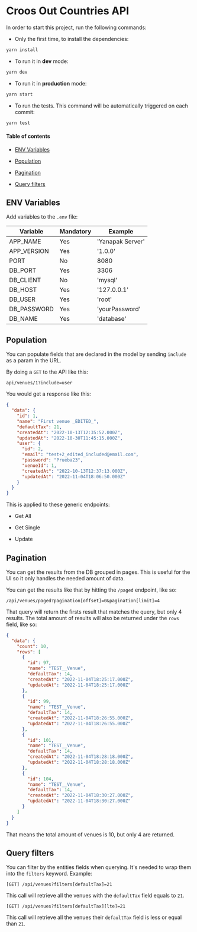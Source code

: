# Croos Out Countries API

In order to start this project, run the following commands:

- Only the first time, to install the dependencies:

```sh
yarn install
```

- To run it in **dev** mode:

```sh
yarn dev
```

- To run it in **production** mode:

```sh
yarn start
```

- To run the tests. This command will be automatically triggered on each commit:

```sh
yarn test
```

#### Table of contents

- [ENV Variables](#env-variables)

- [Population](#population)

- [Pagination](#pagination)

- [Query filters](#query-filters)

## ENV Variables

Add variables to the `.env` file:

| Variable    | Mandatory | Example          |
| ----------- | --------- | ---------------- |
| APP_NAME    | Yes       | 'Yanapak Server' |
| APP_VERSION | Yes       | '1.0.0'          |
| PORT        | No        | 8080             |
| DB_PORT     | Yes       | 3306             |
| DB_CLIENT   | No        | 'mysql'          |
| DB_HOST     | Yes       | '127.0.0.1'      |
| DB_USER     | Yes       | 'root'           |
| DB_PASSWORD | Yes       | 'yourPassword'   |
| DB_NAME     | Yes       | 'database'       |

## Population

You can populate fields that are declared in the model by sending `include` as a param in the URL.

By doing a `GET` to the API like this:

```
api/venues/1?include=user
```

You would get a response like this:

```json
{
  "data": {
    "id": 1,
    "name": "First venue _EDITED_",
    "defaultTax": 21,
    "createdAt": "2022-10-13T12:35:52.000Z",
    "updatedAt": "2022-10-30T11:45:15.000Z",
    "user": {
      "id": 2,
      "email": "test+2_edited_included@email.com",
      "password": "Prueba23",
      "venueId": 1,
      "createdAt": "2022-10-13T12:37:13.000Z",
      "updatedAt": "2022-11-04T18:06:50.000Z"
    }
  }
}
```

This is applied to these generic endpoints:

- Get All

- Get Single

- Update

## Pagination

You can get the results from the DB grouped in pages. This is useful for the UI so it only handles the needed amount of data.

You can get the results like that by hitting the `/paged` endpoint, like so:

```
/api/venues/paged?pagination[offset]=0&pagination[limit]=4
```

That query will return the firsts result that matches the query, but only 4 results. The total amount of results will also be returned under the `rows` field, like so:

```json
{
  "data": {
    "count": 10,
    "rows": [
      {
        "id": 97,
        "name": "TEST__Venue",
        "defaultTax": 14,
        "createdAt": "2022-11-04T18:25:17.000Z",
        "updatedAt": "2022-11-04T18:25:17.000Z"
      },
      {
        "id": 99,
        "name": "TEST__Venue",
        "defaultTax": 14,
        "createdAt": "2022-11-04T18:26:55.000Z",
        "updatedAt": "2022-11-04T18:26:55.000Z"
      },
      {
        "id": 101,
        "name": "TEST__Venue",
        "defaultTax": 14,
        "createdAt": "2022-11-04T18:28:18.000Z",
        "updatedAt": "2022-11-04T18:28:18.000Z"
      },
      {
        "id": 104,
        "name": "TEST__Venue",
        "defaultTax": 14,
        "createdAt": "2022-11-04T18:30:27.000Z",
        "updatedAt": "2022-11-04T18:30:27.000Z"
      }
    ]
  }
}
```

That means the total amount of venues is 10, but only 4 are returned.

## Query filters

You can filter by the entities fields when querying. It's needed to wrap them into the `filters` keyword. Example:

```
[GET] /api/venues?filters[defaultTax]=21
```

This call will retrieve all the venues with the `defaultTax` field equals to `21`.

```
[GET] /api/venues?filters[defaultTax][lte]=21
```

This call will retrieve all the venues their `defaultTax` field is less or equal than `21`.
